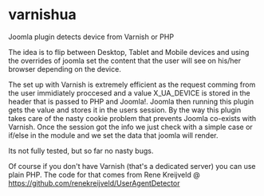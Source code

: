 varnishua
=========

Joomla plugin detects device from Varnish or PHP


The idea is to flip between Desktop, Tablet and Mobile devices and using the overrides of joomla set the content that the user will see on his/her browser depending on the device. 

The set up with Varnish is extremely efficient as the request comming from the user immidiately proccesed and a value X_UA_DEVICE is stored in the header that is passed to PHP and Joomla!. Joomla then running this plugin gets the value and stores it in the users session. By the way this plugin takes care of the nasty cookie problem that prevents Joomla co-exists with Varnish. Once the session got the info we just check with a simple case or if/else in the module and we set the data that joomla will render.

Its not fully tested, but so far no nasty bugs.

Of course if you don't have Varnish (that's a dedicated server) you can use plain PHP. The code for that comes from Rene Kreijveld @ https://github.com/renekreijveld/UserAgentDetector


